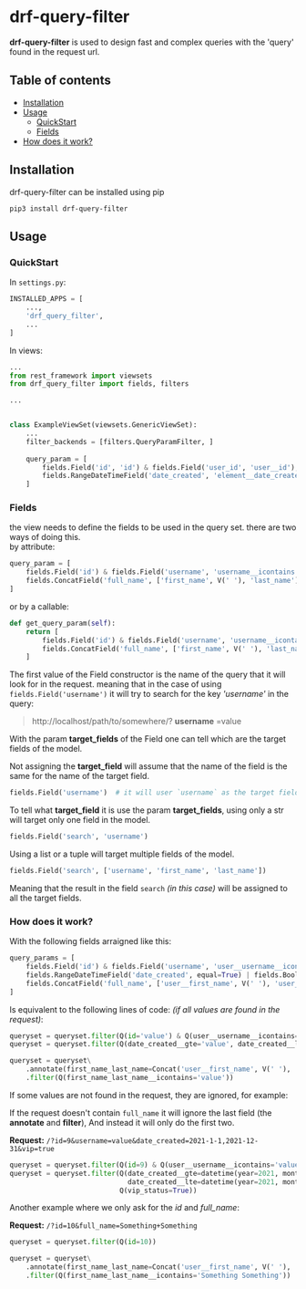 # drf-query-filter

**drf-query-filter** is used to design fast and complex queries with the 'query' found in the request url.

## Table of contents

* [Installation](#installation)
* [Usage](#usage)
    * [QuickStart](#quickstart)
    * [Fields](#fields)
* [How does it work?](#how-does-it-work)

## Installation

drf-query-filter can be installed using pip

```shell
pip3 install drf-query-filter
```

## Usage

### QuickStart

In `settings.py`:

```python
INSTALLED_APPS = [
    ...,
    'drf_query_filter',
    ...
]
```

In views:

```python
...
from rest_framework import viewsets
from drf_query_filter import fields, filters

...


class ExampleViewSet(viewsets.GenericViewSet):
    ...
    filter_backends = [filters.QueryParamFilter, ]
    
    query_param = [
        fields.Field('id', 'id') & fields.Field('user_id', 'user__id'),
        fields.RangeDateTimeField('date_created', 'element__date_created'),
    ]

```

### Fields

the view needs to define the fields to be used in the query set. there are two ways of doing this.  
by attribute:

```python
query_param = [
    fields.Field('id') & fields.Field('username', 'username__icontains'),
    fields.ConcatField('full_name', ['first_name', V(' '), 'last_name'])
]
```

or by a callable:

```python
def get_query_param(self):
    return [
        fields.Field('id') & fields.Field('username', 'username__icontains'),
        fields.ConcatField('full_name', ['first_name', V(' '), 'last_name'])
    ]
```

The first value of the Field constructor is the name of the query that it will look for in the request. meaning that in
the case of using `fields.Field('username')` it will try to search for the key *'username'* in the query:

> http://localhost/path/to/somewhere/? **username** =value

With the param **target_fields** of the Field one can tell which are the target fields of the model.

Not assigning the **target_field** will assume that the name of the field is the same for the name of the target field.

```python
fields.Field('username')  # it will user `username` as the target field.
``` 

To tell what **target_field** it is use the param **target_fields**,
using only a str will target only one field in the model.

```python
fields.Field('search', 'username')
```

Using a list or a tuple will target multiple fields of the model.

```python
fields.Field('search', ['username', 'first_name', 'last_name'])
```

Meaning that the result in the field `search` *(in this case)* will be assigned to all the target fields.

### How does it work?

With the following fields arraigned like this:

```python
query_params = [
    fields.Field('id') & fields.Field('username', 'user__username__icontains'),
    fields.RangeDateTimeField('date_created', equal=True) | fields.BooleanField('vip', 'vip_status'),
    fields.ConcatField('full_name', ['user__first_name', V(' '), 'user__last_name'], lookup='icontains'),
]
```

Is equivalent to the following lines of code: *(if all values are found in the request)*:

```python
queryset = queryset.filter(Q(id='value') & Q(user__username__icontains='value'))
queryset = queryset.filter(Q(date_created__gte='value', date_created__lte='value') | Q(vip_status='value'))

queryset = queryset\
    .annotate(first_name_last_name=Concat('user__first_name', V(' '), 'user__last_name'))\
    .filter(Q(first_name_last_name__icontains='value'))
```

If some values are not found in the request, they are ignored, for example:

If the request doesn't contain `full_name` it will ignore the last field (the **annotate** and **filter**), 
And instead it will only do the first two.

**Request:** `/?id=9&username=value&date_created=2021-1-1,2021-12-31&vip=true`

```python
queryset = queryset.filter(Q(id=9) & Q(user__username__icontains='value'))
queryset = queryset.filter(Q(date_created__gte=datetime(year=2021, month=1, day=1),
                             date_created__lte=datetime(year=2021, month=12, day=1)) |
                           Q(vip_status=True))
```

Another example where we only ask for the *id* and *full_name*:

**Request:** `/?id=10&full_name=Something+Something`

```python
queryset = queryset.filter(Q(id=10))

queryset = queryset\
    .annotate(first_name_last_name=Concat('user__first_name', V(' '), 'user__last_name'))\
    .filter(Q(first_name_last_name__icontains='Something Something'))
```
